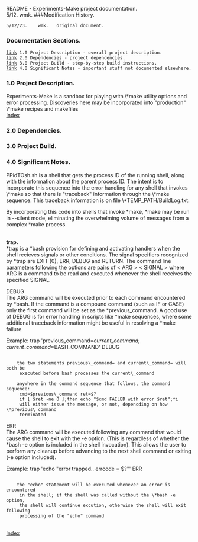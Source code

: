 README - Experiments-Make project documentation.<br>
5/12.	wmk.
###Modification History.
<pre><code>5/12/23.    wmk.   original document.
</code></pre>
<h3 id="IX">Documentation Sections.</h3>
<pre><code><a href="#1.0">link</a> 1.0 Project Description - overall project description.
<a href="#2.0">link</a> 2.0 Dependencies - project dependencies.
<a href="#3.0">link</a> 3.0 Project Build - step-by-step build instructions.
<a href="#4.0">link</a> 4.0 Significant Notes - important stuff not documented elsewhere.
</code></pre>
<h3 id="1.0">1.0 Project Description.</h3>
Experiments-Make is a sandbox for playing with \*make utility options and
error processing. Discoveries here may be incorporated into "production" \*make
recipes and makefiles
<br><a href="#IX">Index</a>
<h3 id="2.0">2.0 Dependencies.</h3>
<h3 id="3.0">3.0 Project Build.</h3>
<h3 id="4.0">4.0 Significant Notes.</h3>
PPidTOsh.sh is a shell that gets the process ID of the running shell, along
with the information about the parent process ID. The intent is to incorporate
this sequence into the error handling for any shell that invokes \*make so
that there is "traceback" information through the \*make sequence. This traceback
information is on file \*TEMP_PATH/BuildLog.txt.

By incorporating this code into shells that invoke \*make, \*make may be run
in --silent mode, eliminating the overwhelming volume of messages from a complex
\*make process.

<br>**trap.**<br>
\*trap is a \*bash provision for defining and activating handlers when the shell
recieves signals or other conditions. The signal specifiers recognized by \*trap
are EXIT (0), ERR, DEBUG and RETURN. The command line parameters following the
options are pairs of < ARG > < SIGNAL > where ARG is a command to be read and
executed whenever the shell receives the specified SIGNAL. 

DEBUG<br>
The ARG command will be executed prior to each command encountered by \*bash. If
the command is a compound command (such as IF or CASE) only the first command
will be set as the \*previous\_command. A good use of DEBUG is for error handling
in scripts like \*make sequences, where some additional traceback information
might be useful in resolving a \*make failure.

Example: trap 'previous\_command=$current\_command;current\_command=$BASH\_COMMAND' DEBUG
<pre><code>
	the two statements previous\_command= and current\_command= will both be
	 executed before bash processes the current\_command
	
	anywhere in the command sequence that follows, the command sequence:
	 cmd=$previous\_command ret=$?
	 if [ $ret -ne 0 ];then echo "$cmd FAILED with error $ret";fi
	 will either issue the message, or not, depencding on how \*previous\_command
	 terminated
</code></pre>

ERR<br>
The ARG command will be executed following any command that would cause the
shell to exit with the -e option. (This is regardless of whether the \*bash
-e option is included in the shell invocation). This allows the user to
perform any cleanup before advancing to the next shell command or exiting
(-e option included).

Example: trap 'echo "error trapped.. errcode = $?"' ERR
<pre><code>
	the "echo" statement will be executed whenever an error is encountered
	 in the shell; if the shell was called without the \*bash -e option,
	 the shell will continue excution, otherwise the shell will exit following
	 processing of the "echo" command
</code></pre>
<br><a href="#IX">Index</a>
